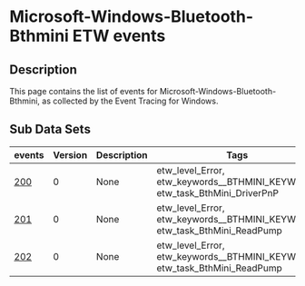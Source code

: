 # Microsoft-Windows-Bluetooth-Bthmini ETW events

## Description
This page contains the list of events for Microsoft-Windows-Bluetooth-Bthmini, as collected by the Event Tracing for Windows.

## Sub Data Sets
|events|Version|Description|Tags|
|---|---|---|---|
|[200](events/event-200.md)|0|None|etw_level_Error, etw_keywords__BTHMINI_KEYWORD, etw_task_BthMini_DriverPnP|
|[201](events/event-201.md)|0|None|etw_level_Error, etw_keywords__BTHMINI_KEYWORD, etw_task_BthMini_ReadPump|
|[202](events/event-202.md)|0|None|etw_level_Error, etw_keywords__BTHMINI_KEYWORD, etw_task_BthMini_ReadPump|
